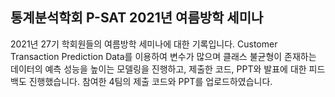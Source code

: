 ## 통계분석학회 P-SAT 2021년 여름방학 세미나
2021년 27기 학회원들의 여름방학 세미나에 대한 기록입니다. Customer Transaction Prediction Data를 이용하여 변수가 많으며 클래스 불균형이 존재하는 데이터의 예측 성능을 높이는 모델링을 진행하고, 제출한 코드, PPT와 발표에 대한 피드백도 진행했습니다.  참여한 4팀의 제출 코드와 PPT를 업로드하였습니다.

